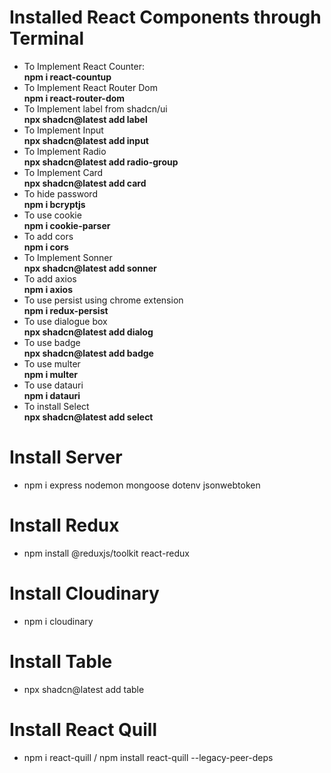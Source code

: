 # Installed React Components through Terminal
- To Implement React Counter:    
**npm i react-countup** 
- To Implement React Router Dom   
**npm i react-router-dom**
- To Implement label from shadcn/ui   
**npx shadcn@latest add label**
- To Implement Input   
**npx shadcn@latest add input**      
- To Implement Radio          
**npx shadcn@latest add radio-group**       
- To Implement Card       
**npx shadcn@latest add card**       
- To hide password    
**npm i bcryptjs**    
- To use cookie     
**npm i cookie-parser**        
- To add cors      
**npm i cors**        
- To Implement Sonner          
**npx shadcn@latest add sonner**    
- To add axios      
**npm i axios**     
- To use persist using chrome extension      
**npm i redux-persist**      
- To use dialogue box      
**npx shadcn@latest add dialog**    
- To use badge      
**npx shadcn@latest add badge**    
- To use multer       
**npm i multer**      
- To use datauri       
**npm i datauri**     
- To install Select     
**npx shadcn@latest add select**

# Install Server
- npm i express nodemon mongoose dotenv jsonwebtoken

# Install Redux      
- npm install @reduxjs/toolkit react-redux

# Install Cloudinary
- npm i cloudinary

# Install Table   
- npx shadcn@latest add table     

# Install React Quill     
- npm i react-quill / npm install react-quill --legacy-peer-deps
